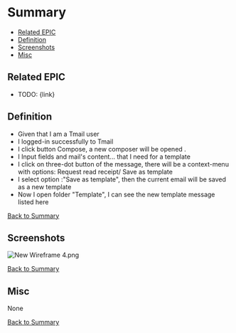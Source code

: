 # Summary

* [Related EPIC](#related-epic)
* [Definition](#definition)
* [Screenshots](#screenshots)
* [Misc](#misc)

## Related EPIC

* TODO: {link}

## Definition
- Given that I am a Tmail user 
- I logged-in successfully to Tmail 
- I click button Compose, a new composer will be opened .
- I Input fields and mail's content... that I need for a template
- I click on three-dot button of the message, there will be a context-menu with options: Request read receipt/ Save as template
- I select option :"Save as template", then the current email will be saved as a new template
- Now I open folder "Template", I can see the new template message listed here 

[Back to Summary](#summary)

## Screenshots

![New Wireframe 4.png](https://images.zenhubusercontent.com/5fe051fa8d2c764dc30ad13b/a5686402-67c4-4590-a801-5f2251b423a2)

[Back to Summary](#summary)

## Misc

None

[Back to Summary](#summary)

